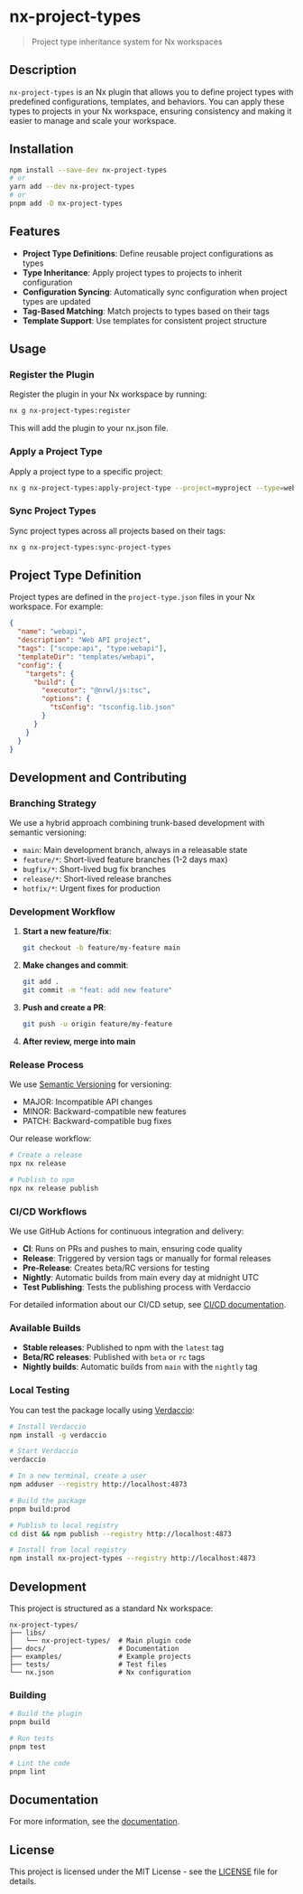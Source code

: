 # nx-project-types

> Project type inheritance system for Nx workspaces

## Description

`nx-project-types` is an Nx plugin that allows you to define project types with predefined configurations, templates, and behaviors. You can apply these types to projects in your Nx workspace, ensuring consistency and making it easier to manage and scale your workspace.

## Installation

```bash
npm install --save-dev nx-project-types
# or
yarn add --dev nx-project-types
# or
pnpm add -D nx-project-types
```

## Features

- **Project Type Definitions**: Define reusable project configurations as types
- **Type Inheritance**: Apply project types to projects to inherit configuration
- **Configuration Syncing**: Automatically sync configuration when project types are updated
- **Tag-Based Matching**: Match projects to types based on their tags
- **Template Support**: Use templates for consistent project structure

## Usage

### Register the Plugin

Register the plugin in your Nx workspace by running:

```bash
nx g nx-project-types:register
```

This will add the plugin to your nx.json file.

### Apply a Project Type

Apply a project type to a specific project:

```bash
nx g nx-project-types:apply-project-type --project=myproject --type=webapi
```

### Sync Project Types

Sync project types across all projects based on their tags:

```bash
nx g nx-project-types:sync-project-types
```

## Project Type Definition

Project types are defined in the `project-type.json` files in your Nx workspace. For example:

```json
{
  "name": "webapi",
  "description": "Web API project",
  "tags": ["scope:api", "type:webapi"],
  "templateDir": "templates/webapi",
  "config": {
    "targets": {
      "build": {
        "executor": "@nrwl/js:tsc",
        "options": {
          "tsConfig": "tsconfig.lib.json"
        }
      }
    }
  }
}
```

## Development and Contributing

### Branching Strategy

We use a hybrid approach combining trunk-based development with semantic versioning:

- `main`: Main development branch, always in a releasable state
- `feature/*`: Short-lived feature branches (1-2 days max)
- `bugfix/*`: Short-lived bug fix branches
- `release/*`: Short-lived release branches
- `hotfix/*`: Urgent fixes for production

### Development Workflow

1. **Start a new feature/fix**:
   ```bash
   git checkout -b feature/my-feature main
   ```

2. **Make changes and commit**:
   ```bash
   git add .
   git commit -m "feat: add new feature"
   ```

3. **Push and create a PR**:
   ```bash
   git push -u origin feature/my-feature
   ```

4. **After review, merge into main**

### Release Process

We use [Semantic Versioning](https://semver.org/) for versioning:

- MAJOR: Incompatible API changes
- MINOR: Backward-compatible new features
- PATCH: Backward-compatible bug fixes

Our release workflow:

```bash
# Create a release
npx nx release

# Publish to npm
npx nx release publish
```

### CI/CD Workflows

We use GitHub Actions for continuous integration and delivery:

- **CI**: Runs on PRs and pushes to main, ensuring code quality
- **Release**: Triggered by version tags or manually for formal releases
- **Pre-Release**: Creates beta/RC versions for testing
- **Nightly**: Automatic builds from main every day at midnight UTC
- **Test Publishing**: Tests the publishing process with Verdaccio

For detailed information about our CI/CD setup, see [CI/CD documentation](./docs/ci-cd.md).

### Available Builds

- **Stable releases**: Published to npm with the `latest` tag
- **Beta/RC releases**: Published with `beta` or `rc` tags
- **Nightly builds**: Automatic builds from `main` with the `nightly` tag

### Local Testing

You can test the package locally using [Verdaccio](https://verdaccio.org/):

```bash
# Install Verdaccio
npm install -g verdaccio

# Start Verdaccio
verdaccio

# In a new terminal, create a user
npm adduser --registry http://localhost:4873

# Build the package
pnpm build:prod

# Publish to local registry
cd dist && npm publish --registry http://localhost:4873

# Install from local registry
npm install nx-project-types --registry http://localhost:4873
```

## Development

This project is structured as a standard Nx workspace:

```
nx-project-types/
├── libs/
│   └── nx-project-types/  # Main plugin code
├── docs/                  # Documentation
├── examples/              # Example projects
├── tests/                 # Test files
└── nx.json                # Nx configuration
```

### Building

```bash
# Build the plugin
pnpm build

# Run tests
pnpm test

# Lint the code
pnpm lint
```

## Documentation

For more information, see the [documentation](./docs/README.md).

## License

This project is licensed under the MIT License - see the [LICENSE](./LICENSE) file for details.
